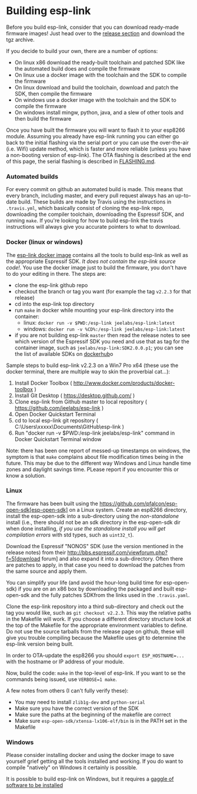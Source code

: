 Building esp-link
=================

Before you build esp-link, consider that you can download ready-made firmware images!
Just head over to the [release section](https://github.com/jeelabs/esp-link/releases)
and download the tgz archive.

If you decide to build your own, there are a number of options:
- On linux x86 download the ready-built toolchain and patched SDK like the automated build does
  and compile the firmware
- On linux use a docker image with the toolchain and the SDK to compile the firmware
- On linux download and build the toolchain, download and patch the SDK, then compile the firmware
- On windows use a docker image with the toolchain and the SDK to compile the firmware
- On windows install mingw, python, java, and a slew of other tools and then build the
  firmware

Once you have built the firmware you will want to flash it to your esp8266 module.
Assuming you already have esp-link running you can either go back to the initial flashing
via the serial port or you can use the over-the-air (i.e. Wifi) update method, which is faster
and more reliable (unless you have a non-booting version of esp-link).
The OTA flashing is described at the end of this page,
the serial flashing is described in [FLASHING.md](FLASHING.md).

### Automated builds

For every commit on github an automated build is made. This means that every branch, including
master, and every pull request always has an up-to-date build. These builds are made by Travis
using the instructions in `.travis.yml`, which basically consist of cloning the esp-link repo,
downloading the compiler toolchain, downloading the Espressif SDK, and running `make`.
If you're looking for how to build esp-link the travis instructions will always give you
accurate pointers to what to download.

### Docker (linux or windows)

The [esp-link docker image](https://hub.docker.com/r/jeelabs/esp-link/) contains all the
tools to build esp-link as well as the appropriate Espressif SDK. *It does not contain the
esp-link source code!*. You use the docker image just to build the firmware, you don't have
to do your editing in there. The steps are:
- clone the esp-link github repo
- checkout the branch or tag you want (for example the tag `v2.2.3` for that release)
- cd into the esp-link top directory
- run `make` in docker while mounting your esp-link directory into the container:
  - linux: `docker run -v $PWD:/esp-link jeelabs/esp-link:latest`
  - windows: `docker run -v %CD%:/esp-link jeelabs/esp-link:latest`
- if you are not building esp-link `master` then read the release notes to see which version of
  the Espressif SDK you need and use that as tag for the container image, such as
  `jeelabs/esp-link:SDK2.0.0.p1`; you can see the list of available SDKs on
  [dockerhub](https://hub.docker.com/r/jeelabs/esp-link/tags/)o

Sample steps to build esp-link v2.2.3 on a Win7 Pro x64 (these use the docker terminal, there
are multiple way to skin the proverbial cat...):
1) Install Docker Toolbox ( http://www.docker.com/products/docker-toolbox )
2) Install Git Desktop ( https://desktop.github.com/ )
3) Clone esp-link from Github master to local repository ( https://github.com/jeelabs/esp-link )
4) Open Docker Quickstart Terminal
5) cd to local esp-link git repository ( C:\Users\xxxxx\Documents\GitHub\esp-link )
6) Run "docker run -v $PWD:/esp-link jeelabs/esp-link" command in Docker Quickstart Terminal window

Note: there has been one report of messed-up timestamps on windows, the symptom is that `make`
complains about file modification times being in the future. This may be due to the different
way Windows and Linux handle time zones and daylight savings time. PLease report if you
encounter this or know a solution.

### Linux

The firmware has been built using the https://github.com/pfalcon/esp-open-sdk[esp-open-sdk]
on a Linux system. Create an esp8266 directory, install the esp-open-sdk into a sub-directory
using the *non-standalone* install (i.e., there should not be an sdk directory in the esp-open-sdk
dir when done installing, *if you use the standalone install you will get compilation errors*
with std types, such as `uint32_t`).

Download the Espressif "NONOS" SDK (use the version mentioned in the release notes) from their
http://bbs.espressif.com/viewforum.php?f=5[download forum] and also expand it into a
sub-directory. Often there are patches to apply, in that case you need to download the patches
from the same source and apply them.

You can simplify your life (and avoid the hour-long build time for esp-open-sdk) if you are
on an x86 box by downloading the packaged and built esp-open-sdk and the fully patches SDKfrom the
links used in the `.travis.yaml`.

Clone the esp-link repository into a third sub-directory and check out the tag you would like,
such as `git checkout v2.2.3`.
This way the relative paths in the Makefile will work.
If you choose a different directory structure look at the top of the Makefile for the
appropriate environment variables to define.
Do not use the source tarballs from the release page on github,
these will give you trouble compiling because the Makefile uses git to determine the esp-link
version being built.

In order to OTA-update the esp8266 you should `export ESP_HOSTNAME=...` with the hostname or
IP address of your module.

Now, build the code: `make` in the top-level of esp-link. If you want to se the commands being
issued, use `VERBOSE=1 make`.

A few notes from others (I can't fully verify these):

- You may need to install `zlib1g-dev` and `python-serial`
- Make sure you have the correct version of the SDK
- Make sure the paths at the beginning of the makefile are correct
- Make sure `esp-open-sdk/xtensa-lx106-elf/bin` is in the PATH set in the Makefile

### Windows

Please consider installing docker and using the docker image to save yourself grief getting all
the tools installed and working.
If you do want to compile "natively" on Windows it certainly is possible.

It is possible to build esp-link on Windows, but it requires a 
[gaggle of software to be installed](WINDOWS.md)
